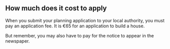 ##  How much does it cost to apply

When you submit your planning application to your local authority, you must
pay an application fee. It is €65 for an application to build a house.

But remember, you may also have to pay for the notice to appear in the
newspaper.
